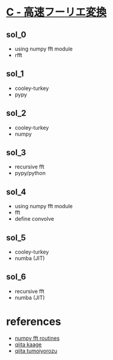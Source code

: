 # [C - 高速フーリエ変換](https://atcoder.jp/contests/atc001/tasks/fft_c)




## sol_0
- using numpy fft module
- rfft


## sol_1
- cooley-turkey
- pypy


## sol_2 
- cooley-turkey
- numpy



## sol_3
- recursive fft
- pypy/python 


## sol_4
- using numpy fft module
- fft
- define convolve 


## sol_5 
- cooley-turkey 
- numba (JIT)


## sol_6 
- recursive fft
- numba (JIT)




# references
- [numpy fft routines](https://numpy.org/doc/stable/reference/routines.fft.html)
- [qiita kaage](https://qiita.com/ageprocpp/items/0d63d4ed80de4a35fe79)
- [qiita tumoiyorozu](qiita.com/TumoiYorozu/items/5855d75a47ef2c7e62c8)